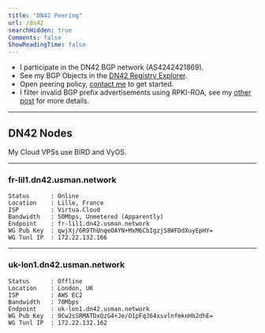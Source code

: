 ```yaml
---
title: "DN42 Peering" 
url: /dn42
searchHidden: true
Comments: false
ShowReadingTime: false
---
```


* I participate in the DN42 BGP network (AS4242421869).
* See my BGP Objects in the [DN42 Registry Explorer](https://explorer.burble.com/#/aut-num/4242421869).
* Open peering policy, [contact me](../contact) to get started.
* I filter invalid BGP prefix advertisements using RPKI-ROA, see my [other post](/posts/bgp-rpki-roa) for more details.


---

## DN42 Nodes

My Cloud VPSs use BIRD and VyOS.

---

### fr-lil1.dn42.usman.network
```n
Status      : Online
Location    : Lille, France
ISP         : Virtua.Cloud
Bandwidth   : 50Mbps, Unmetered (Apparently)
Endpoint    : fr-lil1.dn42.usman.network
WG Pub Key  : qwjXj/6R9ThUnqeOAYN+MxM6CbIgzjS8WFDdXuyEpHY=
WG Tunl IP  : 172.22.132.166
```

---
### uk-lon1.dn42.usman.network
```n
Status      : Offline
Location    : London, UK
ISP         : AWS EC2
Bandwidth   : 70Mbps
Endpoint    : uk-lon1.dn42.usman.network
WG Pub Key  : 9Cw2sSRMATDxQzG4+Je/O1pFqJ64xsvlnfmknHb2dhE=
WG Tunl IP  : 172.22.132.162
```